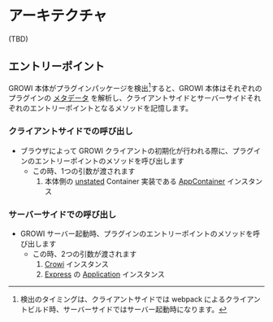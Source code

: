 # アーキテクチャ

(TBD)

## エントリーポイント

GROWI 本体がプラグインパッケージを検出[^detect]すると、GROWI 本体はそれぞれのプラグインの [メタデータ](./metadata.md) を解析し、クライアントサイドとサーバーサイドそれぞれのエントリーポイントとなるメソッドを記憶します。

[^detect]: 検出のタイミングは、クライアントサイドでは webpack によるクライアントビルド時、サーバーサイドではサーバー起動時になります。

### クライアントサイドでの呼び出し

- ブラウザによって GROWI クライアントの初期化が行われる際に、プラグインのエントリーポイントのメソッドを呼び出します
    - この時、1つの引数が渡されます
        1. 本体側の [unstated](https://github.com/jamiebuilds/unstated) Container 実装である [AppContainer](https://github.com/weseek/growi/blob/master/src/client/js/services/AppContainer.js) インスタンス

### サーバーサイドでの呼び出し

- GROWI サーバー起動時、プラグインのエントリーポイントのメソッドを呼び出します
    - この時、2つの引数が渡されます
        1. [Crowi](https://github.com/weseek/growi/blob/master/src/server/crowi/index.js) インスタンス
        1. [Express](https://expressjs.com) の [Application](https://expressjs.com/ja/4x/api.html#app) インスタンス
